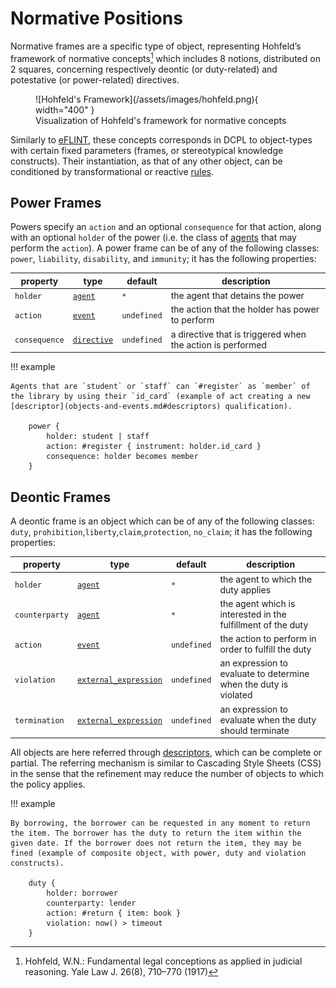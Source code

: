 # Normative Positions

Normative frames are a specific type of object, representing Hohfeld’s framework of normative concepts[^1] which includes 8 notions, distributed on 2 squares, concerning respectively deontic (or duty-related) and potestative (or power-related) directives.

<figure markdown="span">
  ![Hohfeld's Framework](/assets/images/hohfeld.png){ width="400" }
  <figcaption>Visualization of Hohfeld's framework for normative concepts</figcaption>
</figure>

Similarly to [eFLINT](https://gitlab.com/eflint), these concepts corresponds in DCPL to object-types with certain fixed parameters (frames, or stereotypical knowledge constructs).
Their instantiation, as that of any other object, can be conditioned by transformational or reactive [rules](rules.md).

## Power Frames

Powers specify an `action` and an optional `consequence` for that action, along with an optional `holder` of the power (i.e. the class of [agents](objects-and-events.md#agents) that may perform the `action`). A power frame can be of any of the following classes: `power`, `liability`, `disability`, and `immunity`; it has the following properties:

| property      | type                                                 | default     | description                                                |
| ------------- | ---------------------------------------------------- | ----------- | ---------------------------------------------------------- |
| `holder`      | [`agent`](../reference/objects-and-events.md#agents) | `*`         | the agent that detains the power                           |
| `action`      | [`event`](../reference/objects-and-events.md#events) | `undefined` | the action that the holder has power to perform            |
| `consequence` | [`directive`](../reference/objects-and-events.md)    | `undefined` | a directive that is triggered when the action is performed |

!!! example

    Agents that are `student` or `staff` can `#register` as `member` of the library by using their `id_card` (example of act creating a new [descriptor](objects-and-events.md#descriptors) qualification).

        power {
            holder: student | staff
            action: #register { instrument: holder.id_card }
            consequence: holder becomes member
        }

## Deontic Frames

A deontic frame is an object which can be of any of the following classes: `duty`, `prohibition`,`liberty`,`claim`,`protection`, `no_claim`; it has the following properties:

| property       | type                                                          | default     | description                                                      |
| -------------- | ------------------------------------------------------------- | ----------- | ---------------------------------------------------------------- |
| `holder`       | [`agent`](../reference/objects-and-events.md#agents)          | `*`         | the agent to which the duty applies                              |
| `counterparty` | [`agent`](../reference/objects-and-events.md#agents)          | `*`         | the agent which is interested in the fulfillment of the duty     |
| `action`       | [`event`](../reference/objects-and-events.md#events)          | `undefined` | the action to perform in order to fulfill the duty               |
| `violation`    | [`external_expression`](../reference/external-expressions.md) | `undefined` | an expression to evaluate to determine when the duty is violated |
| `termination`  | [`external_expression`](../reference/external-expressions.md) | `undefined` | an expression to evaluate when the duty should terminate         |

All objects are here referred through [descriptors](../reference/objects-and-events.md#descriptors), which can be complete or partial. The referring mechanism is similar to Cascading Style Sheets (CSS) in the sense that the refinement may reduce the number of objects to which the policy applies.

!!! example

    By borrowing, the borrower can be requested in any moment to return the item. The borrower has the duty to return the item within the given date. If the borrower does not return the item, they may be fined (example of composite object, with power, duty and violation constructs).

        duty {
            holder: borrower
            counterparty: lender
            action: #return { item: book }
            violation: now() > timeout
        }

[^1]: Hohfeld, W.N.: Fundamental legal conceptions as applied in judicial reasoning. Yale Law J. 26(8), 710–770 (1917)
